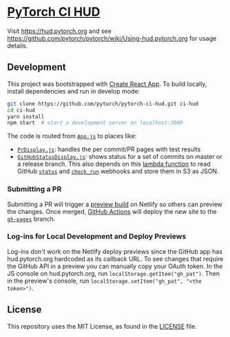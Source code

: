 # [PyTorch CI HUD](https://hud.pytorch.org)

Visit https://hud.pytorch.org and see https://github.com/pytorch/pytorch/wiki/Using-hud.pytorch.org for usage details.

## Development

This project was bootstrapped with [Create React App](https://create-react-app.dev). To build locally, install dependencies and run in develop mode:

```bash
git clone https://github.com/pytorch/pytorch-ci-hud.git ci-hud
cd ci-hud
yarn install
npm start  # start a development server on localhost:3000
```

The code is routed from [`App.js`](src/App.js) to places like:

- [`PrDisplay.js`](src/PrDisplay.js): handles the per commit/PR pages with test results
- [`GitHubStatusDisplay.js`](src/GitHubStatusDisplay.js): shows status for a set of commits on master or a release branch. This also depends on this [lambda function](https://github.com/pytorch/test-infra/tree/main/aws/lambda/github-status-webhook-handler) to read GitHub [`status`](https://docs.github.com/en/developers/webhooks-and-events/webhooks/webhook-events-and-payloads#status) and [`check_run`](https://docs.github.com/en/developers/webhooks-and-events/webhooks/webhook-events-and-payloads#check_run) webhooks and store them in S3 as JSON.

### Submitting a PR

Submitting a PR will trigger a [preview build](https://www.netlify.com/products/deploy-previews/) on Netlify so others can preview the changes. Once merged, [GitHub Actions](https://github.com/pytorch/pytorch-ci-hud/blob/main/.github/workflows/ci.yml) will deploy the new site to the [`gh-pages`](https://github.com/pytorch/pytorch-ci-hud/tree/gh-pages) branch.

### Log-ins for Local Development and Deploy Previews

Log-ins don't work on the Netlify deploy previews since the GitHub app has hud.pytorch.org hardcoded as its callback URL. To see changes that require the GitHub API in a preview you can manually copy your OAuth token. In the JS console on hud.pytorch.org, run `localStorage.getItem("gh_pat")`. Then in the preview's console, run `localStorage.setItem("gh_pat", "<the token>")`.

## License

This repository uses the MIT License, as found in the [LICENSE](LICENSE) file.
